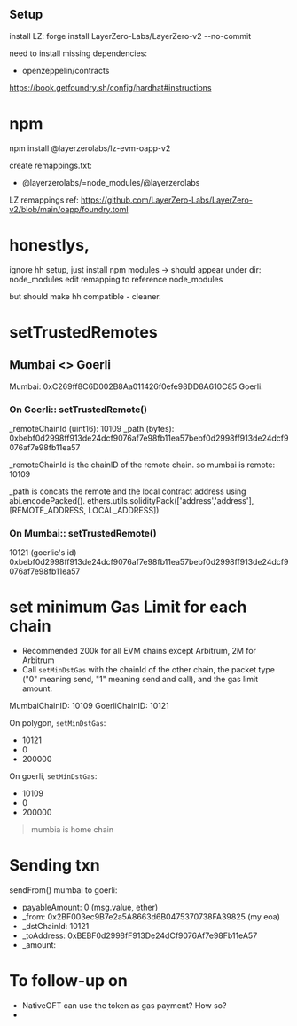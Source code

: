 ## Setup

install LZ:
forge install LayerZero-Labs/LayerZero-v2 --no-commit

need to install missing dependencies: 
 - openzeppelin/contracts

https://book.getfoundry.sh/config/hardhat#instructions

# npm

npm install @layerzerolabs/lz-evm-oapp-v2

create remappings.txt:
- @layerzerolabs/=node_modules/@layerzerolabs


LZ remappings ref:
https://github.com/LayerZero-Labs/LayerZero-v2/blob/main/oapp/foundry.toml


# honestlys,

ignore hh setup, just install npm modules -> should appear under dir: node_modules
edit remapping to reference node_modules


but should make hh compatible - cleaner.

# setTrustedRemotes

## Mumbai <> Goerli

Mumbai: 0xC269ff8C6D002B8Aa011426f0efe98DD8A610C85
Goerli: 

### On Goerli:: setTrustedRemote()

_remoteChainId (uint16): 10109
_path (bytes): 0xbebf0d2998ff913de24dcf9076af7e98fb11ea57bebf0d2998ff913de24dcf9076af7e98fb11ea57

_remoteChainId is the chainID of the remote chain. so mumbai is remote: 10109

_path is concats the remote and the local contract address using abi.encodePacked().
 ethers.utils.solidityPack(['address','address'],[REMOTE_ADDRESS, LOCAL_ADDRESS])


### On Mumbai:: setTrustedRemote()
10121 (goerlie's id)
0xbebf0d2998ff913de24dcf9076af7e98fb11ea57bebf0d2998ff913de24dcf9076af7e98fb11ea57

# set minimum Gas Limit for each chain

- Recommended 200k for all EVM chains except Arbitrum, 2M for Arbitrum 
- Call `setMinDstGas` with the chainId of the other chain, the packet type ("0" meaning send, "1" meaning send and call), and the gas limit amount.

MumbaiChainID: 10109
GoerliChainID: 10121

On polygon, `setMinDstGas`:
- 10121
- 0 
- 200000

On goerli, `setMinDstGas`:
- 10109
- 0 
- 200000

> mumbia is home chain

# Sending txn

sendFrom() mumbai to goerli:

- payableAmount: 0 (msg.value, ether)
- _from: 0x2BF003ec9B7e2a5A8663d6B0475370738FA39825 (my eoa)
- _dstChainId: 10121
- _toAddress: 0xBEBF0d2998fF913De24dCf9076Af7e98Fb11eA57
- _amount: 


# To follow-up on

- NativeOFT can use the token as gas payment? How so?
- 